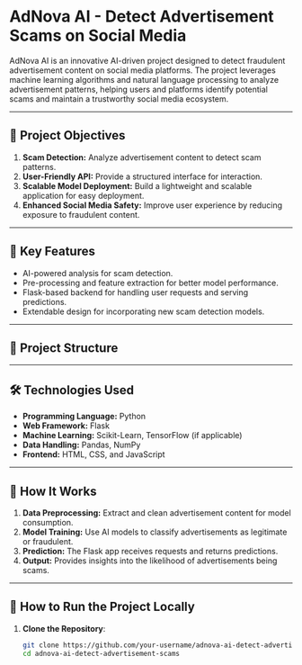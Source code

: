 # **AdNova AI - Detect Advertisement Scams on Social Media**

AdNova AI is an innovative AI-driven project designed to detect fraudulent advertisement content on social media platforms. The project leverages machine learning algorithms and natural language processing to analyze advertisement patterns, helping users and platforms identify potential scams and maintain a trustworthy social media ecosystem.

---

## 🚀 **Project Objectives**

1. **Scam Detection:** Analyze advertisement content to detect scam patterns.  
2. **User-Friendly API:** Provide a structured interface for interaction.  
3. **Scalable Model Deployment:** Build a lightweight and scalable application for easy deployment.  
4. **Enhanced Social Media Safety:** Improve user experience by reducing exposure to fraudulent content.

---

## 🧠 **Key Features**

- AI-powered analysis for scam detection.  
- Pre-processing and feature extraction for better model performance.  
- Flask-based backend for handling user requests and serving predictions.  
- Extendable design for incorporating new scam detection models.

---

## 📂 **Project Structure**


---

## 🛠 **Technologies Used**

- **Programming Language:** Python  
- **Web Framework:** Flask  
- **Machine Learning:** Scikit-Learn, TensorFlow (if applicable)  
- **Data Handling:** Pandas, NumPy  
- **Frontend:** HTML, CSS, and JavaScript  

---

## 📝 **How It Works**

1. **Data Preprocessing:** Extract and clean advertisement content for model consumption.  
2. **Model Training:** Use AI models to classify advertisements as legitimate or fraudulent.  
3. **Prediction:** The Flask app receives requests and returns predictions.  
4. **Output:** Provides insights into the likelihood of advertisements being scams.

---

## 🚀 **How to Run the Project Locally**

1. **Clone the Repository**:

   ```bash
   git clone https://github.com/your-username/adnova-ai-detect-advertisement-scams.git
   cd adnova-ai-detect-advertisement-scams
